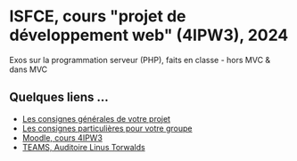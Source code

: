 <h1>ISFCE, cours "projet de développement web" (4IPW3), 2024</h1>
<p>Exos sur la programmation serveur (PHP), faits en classe - hors MVC & dans MVC</p>

<h2>Quelques liens ...</h2>
<ul>
  <li>
    <a href="https://docs.google.com/document/d/1x7Sep8--cKAIoLYetrLp4apblxR4ErKG9BtnINM4sLQ/edit?tab=t.0" target="_blank">
      Les consignes générales de votre projet
    </a>
  </li>
  <li>
    <a href="https://docs.google.com/document/d/1EkrOwt-CBIYegM4CQUIqZ1gJkUy4qPoV45y4z-oefhk/edit?tab=t.0" target="_blank">
      Les consignes particulières pour votre groupe
    </a>
  </li>
  <li>
    <a href="https://moodle.isfce.be/course/view.php?id=103" target="_blank">
      Moodle, cours 4IPW3 
    </a>
  </li>
  <li>
    <a href="https://teams.microsoft.com/l/meetup-join/19%3ameeting_M2ZiYjM1NGQtZmQ2Ny00NTBlLThhMmItNzY4YjU0MTRlMjk5%40thread.v2/0?context=%7b%22Tid%22%3a%22fcb5f547-54da-40c5-a4eb-3ecdc8e4c143%22%2c%22Oid%22%3a%22f72890c2-c667-4803-bf1e-a72b6beaa070%22%7d" target="_blank"> TEAMS, Auditoire Linus Torwalds</a>
  </li>
</ul>
